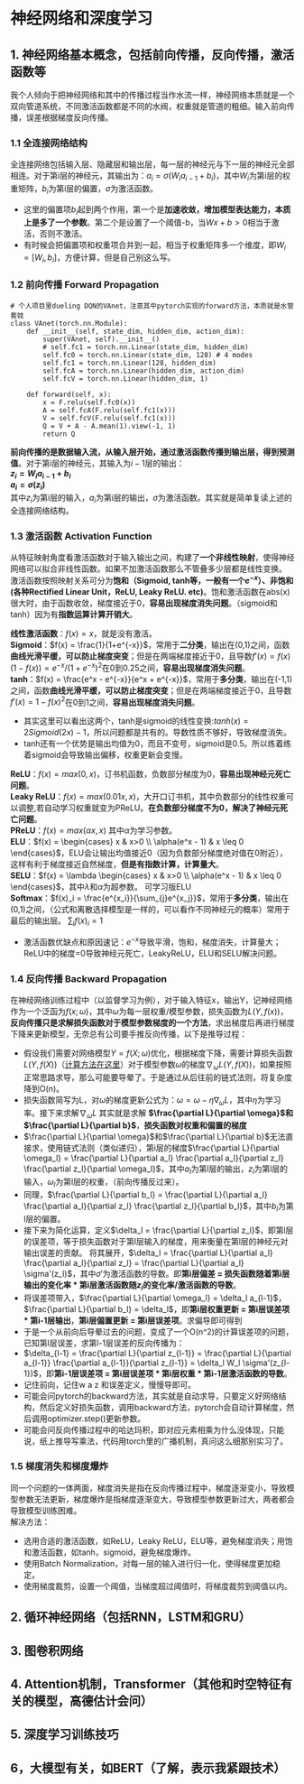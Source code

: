 # 神经网络和深度学习
## 1. 神经网络基本概念，包括前向传播，反向传播，激活函数等
我个人倾向于把神经网络和其中的传播过程当作水流一样，神经网络本质就是一个双向管道系统，不同激活函数都是不同的水阀，权重就是管道的粗细。输入前向传播，误差根据梯度反向传播。
### 1.1 全连接网络结构
全连接网络包括输入层、隐藏层和输出层，每一层的神经元与下一层的神经元全部相连。对于第i层的神经元，其输出为：$a_i = \sigma(W_i a_{i-1} + b_i)$，其中$W_i$为第i层的权重矩阵，$b_i$为第i层的偏置，$\sigma$为激活函数。
* 这里的偏置项$b_i$起到两个作用，第一个是**加速收敛，增加模型表达能力，本质上是多了一个参数**。第二个是设置了一个阈值-b，当$Wx+b>0$相当于激活，否则不激活。
* 有时候会把偏置项和权重项合并到一起，相当于权重矩阵多一个维度，即$W_i = [W_i, b_i]$，方便计算，但是自己别这么写。
### 1.2 前向传播 Forward Propagation
```
# 个人项目里dueling DQN的VAnet，注意其中pytorch实现的forward方法，本质就是水管套娃
class VAnet(torch.nn.Module):
    def __init__(self, state_dim, hidden_dim, action_dim):
        super(VAnet, self).__init__()
        # self.fc1 = torch.nn.Linear(state_dim, hidden_dim)
        self.fc0 = torch.nn.Linear(state_dim, 128) # 4 modes
        self.fc1 = torch.nn.Linear(128, hidden_dim)
        self.fcA = torch.nn.Linear(hidden_dim, action_dim)
        self.fcV = torch.nn.Linear(hidden_dim, 1)

    def forward(self, x):
        x = F.relu(self.fc0(x))
        A = self.fcA(F.relu(self.fc1(x)))
        V = self.fcV(F.relu(self.fc1(x)))
        Q = V + A - A.mean(1).view(-1, 1)
        return Q
```

**前向传播的是数据输入流，从输入层开始，通过激活函数传播到输出层，得到预测值**。对于第i层的神经元，其输入为$i-1$层的输出： <br>
**$z_i = W_i a_{i-1} + b_i$ <br>
$a_i = \sigma(z_i)$ <br>**
其中$z_i$为第i层的输入，$a_i$为第i层的输出，$\sigma$为激活函数。其实就是简单复读上述的全连接网络结构。<br>


### 1.3 激活函数 Activation Function
从特征映射角度看激活函数对于输入输出之间，构建了**一个非线性映射**，使得神经网络可以拟合非线性函数。如果不加激活函数那么不管叠多少层都是线性变换。 <br>
激活函数按照映射关系可分为**饱和（Sigmoid, tanh等，一般有一个$e^{-x}$）、非饱和(各种Rectified Linear Unit，ReLU, Leaky ReLU. etc)**。饱和激活函数在abs(x)很大时，由于函数收敛，梯度接近于0，**容易出现梯度消失问题**。（sigmoid和tanh）因为有**指数运算计算开销大**。 

**线性激活函数**：$f(x) = x$，就是没有激活。 <br>
**Sigmoid**：$f(x) = \frac{1}{1+e^{-x}}$，常用于**二分类**，输出在(0,1)之间，函数**曲线光滑平缓，可以防止梯度突变**；但是在两端梯度接近于0，且导数$f'(x) =f(x)(1-f(x))= e^{-x}/(1+e^{-x})^2$在0到0.25之间，**容易出现梯度消失问题**。 <br>
**tanh**：$f(x) = \frac{e^x - e^{-x}}{e^x + e^{-x}}$，常用于**多分类**，输出在(-1,1)之间，函数**曲线光滑平缓，可以防止梯度突变**；但是在两端梯度接近于0，且导数$f'(x)=1 - f(x)^2$在0到1之间，**容易出现梯度消失问题**。 <br>
* 其实这里可以看出这两个，tanh是sigmoid的线性变换:$tanh(x)=2Sigmoid(2x)-1$，所以问题都是共有的。导数性质不够好，导致梯度消失。
* tanh还有一个优势是输出均值为0，而且不变号，sigmoid是0.5。所以练着练着sigmoid会导致输出偏移，权重更新会变慢。 


**ReLU**：$f(x) = max(0,x)$，订书机函数，负数部分梯度为0，**容易出现神经元死亡问题**。 <br>
**Leaky ReLU**：$f(x) = max(0.01x,x)$，大开口订书机，其中负数部分的线性权重可以调整,若自动学习权重就变为PReLU。**在负数部分梯度不为0，解决了神经元死亡问题**。 <br>
**PReLU**：$f(x) = max(\alpha x,x)$ 其中$\alpha$为学习参数。 <br>
**ELU**：$f(x) = \begin{cases} x & x>0 \\ \alpha(e^x - 1) & x \leq 0 \end{cases}$，ELU会让输出均值接近0（因为负数部分梯度绝对值在0附近），这样有利于梯度接近自然梯度，**但是有指数计算，计算量大**。 <br>
**SELU**：$f(x) = \lambda \begin{cases} x & x>0 \\ \alpha(e^x - 1) & x \leq 0 \end{cases}$，其中$\lambda$和$\alpha$为超参数。 可学习版ELU <br>
**Softmax**：$f(x)_i = \frac{e^{x_i}}{\sum_{j}e^{x_j}}$，常用于**多分类**，输出在(0,1)之间，（公式和离散选择模型是一样的，可以看作不同神经元的概率）常用于最后的输出层。 $\sum_{i}f(x)_i = 1$ <br>
* 激活函数优缺点和原因速记：$e^{-x}$导致平滑，饱和，梯度消失，计算量大；ReLU中的梯度=0导致神经元死亡，LeakyReLU，ELU和SELU解决问题。
### 1.4 反向传播 Backward Propagation
在神经网络训练过程中（以监督学习为例），对于输入特征x，输出Y，记神经网络作为一个泛函为$f(x;\omega)$，其中$\omega$为每一层权重/模型参数，损失函数为$L(Y,f(x))$，**反向传播只是求解损失函数对于模型参数梯度的一个方法**，求出梯度后再进行梯度下降来更新模型，无奈总有公司要手推反向传播，以下是推导过程： <br>
* 假设我们需要对网络模型$Y = f(X;\omega)$优化，根据梯度下降，需要计算损失函数$L(Y,f(X))$（[计算方法在这里](\ml_traintest.md)）对于模型参数$\omega$的梯度$\nabla_{\omega}L(Y,f(X))$，如果按照正常思路求导，那么可能要导晕了。于是通过从后往前的链式法则，将复杂度降到O(n)。 <br>
* 损失函数简写为L，对$\omega$的梯度更新公式为：$\omega = \omega - \eta \nabla_{\omega}L$，其中$\eta$为学习率。接下来求解$\nabla_{\omega}L$ 其实就是求解 **$\frac{\partial L}{\partial \omega}$和$\frac{\partial L}{\partial b}$**，**损失函数对权重和偏置的梯度** <br>
* $\frac{\partial L}{\partial \omega}$和$\frac{\partial L}{\partial b}$无法直接求，使用链式法则（类似递归），第i层的梯度$\frac{\partial L}{\partial \omega_l} = \frac{\partial L}{\partial a_l} \frac{\partial a_l}{\partial z_l} \frac{\partial z_l}{\partial \omega_l}$，其中$a_l$为第l层的输出，$z_l$为第l层的输入，$\omega_l$为第l层的权重，（前向传播反过来）。 <br>
* 同理，$\frac{\partial L}{\partial b_l} = \frac{\partial L}{\partial a_l} \frac{\partial a_l}{\partial z_l} \frac{\partial z_l}{\partial b_l}$，其中$b_l$为第l层的偏置。 <br>
* 接下来为简化运算，定义$\delta_l = \frac{\partial L}{\partial z_l}$，即第l层的误差项，等于损失函数对于第l层输入的梯度，用来衡量在第l层的神经元对输出误差的贡献。 将其展开，$\delta_l = \frac{\partial L}{\partial a_l} \frac{\partial a_l}{\partial z_l} = \frac{\partial L}{\partial a_l} \sigma'(z_l)$，其中$\sigma'$为激活函数的导数。即**第i层偏差 = 损失函数随着第i层输出的变化率 * 第i层激活函数随$z_i$的变化率/激活函数的导数**。 <br>
* 将误差项带入，$\frac{\partial L}{\partial \omega_l} = \delta_l a_{l-1}$，$\frac{\partial L}{\partial b_l} = \delta_l$，即**第i层权重更新 = 第i层误差项 * 第i-1层输出**，**第i层偏置更新 = 第i层误差项**。求偏导即可得到 <br>
* 于是一个从前向后导晕过去的问题，变成了一个O(n^2)的计算误差项的问题，已知第l层误差，求第l-1层误差的反向传播为：<br>
* $\delta_{l-1} = \frac{\partial L}{\partial z_{l-1}} = \frac{\partial L}{\partial a_{l-1}} \frac{\partial a_{l-1}}{\partial z_{l-1}} = \delta_l W_l \sigma'(z_{l-1})$，即**第i-1层误差项 = 第i层误差项 * 第i层权重 * 第i-1层激活函数的导数**。 <br>
* 记住前向，记住w a z 和误差定义，慢慢导即可。 <br>
* 可能会问pytorch的backward方法，其实就是自动求导，只要定义好网络结构，然后定义好损失函数，调用backward方法，pytorch会自动计算梯度，然后调用optimizer.step()更新参数。 <br>
* 可能会问反向传播过程中的哈达玛积，即对应元素相乘为什么没体现，只能说，纸上推导写乘法，代码用torch里的广播机制，真问这么细那别实习了。 <br>
### 1.5 梯度消失和梯度爆炸
同一个问题的一体两面，梯度消失是指在反向传播过程中，梯度逐渐变小，导致模型参数无法更新，梯度爆炸是指梯度逐渐变大，导致模型参数更新过大，两者都会导致模型训练困难。 <br>
解决方法：<br>
* 选用合适的激活函数，如ReLU，Leaky ReLU，ELU等，避免梯度消失；用饱和激活函数，如tanh，sigmoid，避免梯度爆炸。 <br>
* 使用Batch Normalization，对每一层的输入进行归一化，使得梯度更加稳定。 <br>
* 使用梯度裁剪，设置一个阈值，当梯度超过阈值时，将梯度裁剪到阈值以内。 <br>

## 2. 循环神经网络（包括RNN，LSTM和GRU）
## 3. 图卷积网络
## 4. Attention机制，Transformer（其他和时空特征有关的模型，高德估计会问）
## 5. 深度学习训练技巧
## 6，大模型有关，如BERT（了解，表示我紧跟技术）
